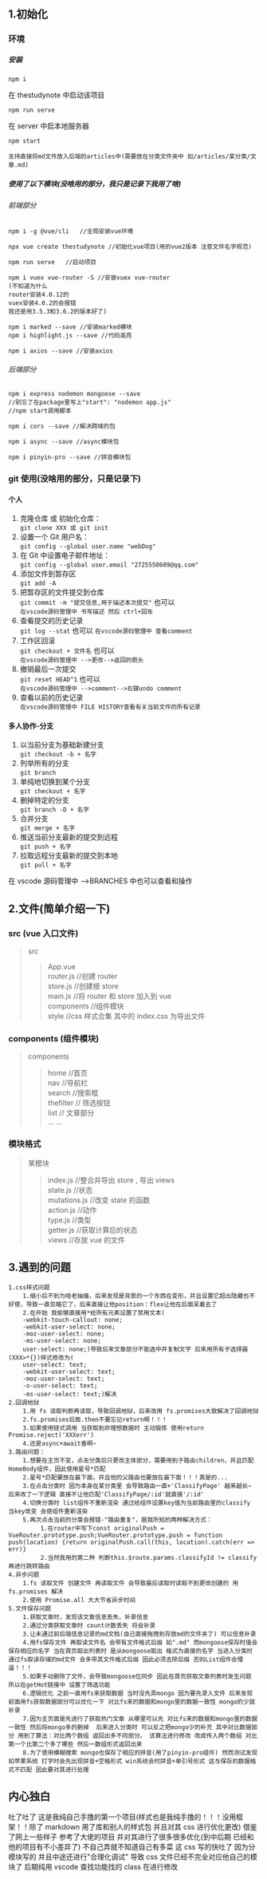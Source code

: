 ## 1.初始化

### 环境

##### 安装

```
npm i
```

在 thestudynote 中启动该项目

```
npm run serve
```

在 server 中启本地服务器

```
npm start
```


```
支持直接将md文件放入后端的articles中(需要放在分类文件夹中 如/articles/某分类/文章.md)
```

##### 使用了以下模块(没啥用的部分，我只是记录下我用了啥)

###### 前端部分

```
npm i -g @vue/cli   //全局安装vue环境
```

```
npx vue create thestudynote //初始化vue项目(用的vue2版本 注意文件名字规范)
```

```
npm run serve   //启动项目
```

```
npm i vuex vue-router -S //安装vuex vue-router
(不知道为什么
router安装4.0.12的
vuex安装4.0.2的会报错
我还是用3.5.3和3.6.2的版本好了)
```

```
npm i marked --save //安装marked模块
npm i highlight.js --save //代码高亮
```

```
npm i axios --save //安装axios
```

###### 后端部分

```
npm i express nodemon mongoose --save
//别忘了在package里写上"start": "nodemon app.js"
//npm start调用脚本
```

```
npm i cors --save //解决跨域的包
```

```
npm i async --save //async模块包
```
```
npm i pinyin-pro --save //拼音模块包
```

### git 使用(没啥用的部分，只是记录下)

#### 个人

1. 克隆仓库 或 初始化仓库：  
   `git clone XXX 或 git init`
2. 设置一个 Git 用户名：  
   `git config --global user.name "webDog"`
3. 在 Git 中设置电子邮件地址：  
   `git config --global user.email "2725550609@qq.com"`
4. 添加文件到暂存区  
   `git add -A`
5. 把暂存区的文件提交到仓库  
   `git commit -m "提交信息,用于描述本次提交"`
   也可以  
   `在vscode源码管理中 书写描述 然后 ctrl+回车`
6. 查看提交的历史记录  
   `git log --stat`
   也可以
   `在vscode源码管理中 查看comment`
7. 工作区回滚  
   `git checkout + 文件名`
   也可以  
   `在vscode源码管理中 -->更改-->返回的箭头`
8. 撤销最后一次提交  
   `git reset HEAD^1`
   也可以  
   `在vscode源码管理中 -->comment-->右键undo comment`
9. 查看以前的历史记录  
   `在vscode源码管理中 FILE HISTORY查看有关当前文件的所有记录`

#### 多人协作-分支

1. 以当前分支为基础新建分支  
   `git checkout -b + 名字`
2. 列举所有的分支  
   `git branch`
3. 单纯地切换到某个分支  
   `git checkout + 名字`
4. 删掉特定的分支  
   `git branch -D + 名字`
5. 合并分支  
   `git merge + 名字`
6. 推送当前分支最新的提交到远程  
   `git push + 名字`
7. 拉取远程分支最新的提交到本地  
   `git pull + 名字`

在 vscode 源码管理中 -->BRANCHES 中也可以查看和操作

## 2.文件(简单介绍一下)

### src (vue 入口文件)

> src
>
> > App.vue  
> > router.js //创建 router  
> > store.js //创建根 store  
> > main.js //将 router 和 store 加入到 vue  
> > components //组件模块  
> > style //css 样式合集 其中的 index.css 为导出文件

### components (组件模块)

> components
>
> > home //首页  
> > nav //导航栏  
> > search //搜索框  
> > thefilter // 筛选按钮  
> > list // 文章部分  
> > ... ...

### 模块格式

> 某模块
>
> > index.js //整合并导出 store , 导出 views  
> > state.js //状态  
> > mutations.js //改变 state 的函数  
> > action.js //动作  
> > type.js //类型  
> > getter.js //获取计算后的状态  
> > views //存放 vue 的文件

## 3.遇到的问题

    1.css样式问题
        1.缩小后不到为啥老抽搐，后来发现是背景的一个东西在变形，并且设置它超出隐藏也不好使，导致一直忽略它了，后来直接让他position：flex让他在后面呆着去了
        2.在开始 我偷懒直接用*给所有元素设置了禁用文本(
        -webkit-touch-callout: none;
        -webkit-user-select: none;
        -moz-user-select: none;
        -ms-user-select: none;
        user-select: none;)导致后来文章部分不能选中并复制文字 后来用所有子选择器(XXX>*{})样式修改为(  
        user-select: text;
        -webkit-user-select: text;
        -moz-user-select: text;
        -o-user-select: text;
        -ms-user-select: text;)解决
    2.回调地狱
        1.用 fs 读取判断再读取，导致回调地狱，后来改用 fs.promises大致解决了回调地狱
        2.fs.promises后面.then不要忘记return啊！！！
        3.如果使用链式调用 当获取到非理想数据时 主动锻炼 使用return Promise.reject('XXXerr')
        4.还是async+await香啊~
    3.路由问题：
        1.想要在主页不变，点击分类后只更改主体部分，需要用到子路由children，并且匹配HomeBody组件，因此使用星号*匹配
        2.星号*匹配要放在最下面，并且他的父路由也要放在最下面！！！真是的...
        3.在点击分类时 因为本身在某分类里 会导致路由一直+'ClassifyPage' 越来越长~ 后来改了一下逻辑 直接不让他匹配'ClassifyPage/:id'就直接'/:id'
        4.切换分类时 list组件不重新渲染 通过给组件设置key值为当前路由里的classify 当key改变 会使组件重新渲染
        5.再次点击当前的分类会报错-"路由重复"，据我所知的两种解决方式：
             1.在router中写下const originalPush = VueRouter.prototype.push;VueRouter.prototype.push = function push(location) {return originalPush.call(this, location).catch(err => err)}
             2.当然我用的第二种 判断this.$route.params.classifyId != classify再进行跳转路由
    4.异步问题
        1.fs 读取文件 创建文件 再读取文件 会导致最后读取时读取不到更改创建的 用 fs.promises 解决
        2.使用 Promise.all 大大节省异步时间
    5.文件保存问题
        1.获取文章时，发现该文章信息丢失，补录信息
        2.通过分类获取文章时 count计数丢失 将会补录
        3.让未通过前后端信息记录的md文档(自己直接拖拽到存放md的文件夹了) 可以信息补录
        4.用fs保存文件 再取读文件名 会带有文件格式后缀 如".md" 而mongoose保存时值会保存相应的名字 当在首页取出列表时 是从mongoose取出 格式为直接的名字 当进入分类时 通过fs取读存储的md文件 会多带其文件格式后缀 因此必须去除后缀 否则List组件会懵逼！！！
        5.如果手动删除了文件，会导致mongoose位同步 因此在首页获取文章列表时发生问题 所以在getHot链接中 设置了筛选功能
        6.逻辑优化 之前一直用fs来获取数据 当时没先弄mongo 因为要先录入文件 后来发现 前面用fs获取数据部分可以优化一下 对比fs来的数据和mongo里的数据一致性 mongo的少就补录
        7.因为主页面是先进行了获取热门文章 从哪里可以先 对比fs来的数据和mongo里的数据一致性 然后将mongo多的删掉  后来进入分类时 可以反之把mongo少的补充 其中对比数据部分 用到了算法：对比两个数组 返回出多不同部分。 该算法进行修改 改成传入两个数组 对比 第一个比第二个多了哪些 然后一数组形式返回出来
        8.为了使用模糊搜索 mongo也保存了相应的拼音(用了pinyin-pro组件) 然而测试发现 如苹果系统 打字时会先出现拼音+空格形式 win系统会时拼音+单引号形式 这与保存的数据格式不匹配 因此要对其进行处理

## 内心独白

吐了吐了 这是我纯自己手撸的第一个项目(样式也是我纯手撸的！！！没用框架！！除了 markdown 用了库和别人的样式包 并且对其 css 进行优化更改) 借鉴了网上一些样子 参考了大佬的项目 并对其进行了很多很多优化(到中后期 已经和他的项目有不小差异了) 不自己弄就不知道自己有多菜 这 css 写的快吐了 因为分模块写的 并且中途还进行"合理化调试" 导致 css 文件已经不完全对应他自己的模块了 后期纯用 vscode 查找功能找的 class 在进行修改
